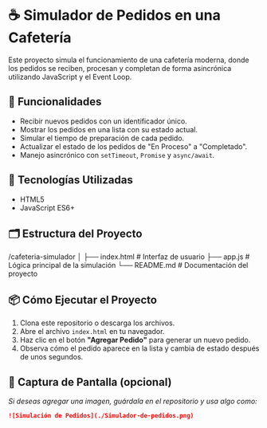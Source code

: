 # ☕ Simulador de Pedidos en una Cafetería

Este proyecto simula el funcionamiento de una cafetería moderna, donde los pedidos se reciben, procesan y completan de forma asincrónica utilizando JavaScript y el Event Loop.

## 🧩 Funcionalidades

- Recibir nuevos pedidos con un identificador único.
- Mostrar los pedidos en una lista con su estado actual.
- Simular el tiempo de preparación de cada pedido.
- Actualizar el estado de los pedidos de "En Proceso" a "Completado".
- Manejo asincrónico con `setTimeout`, `Promise` y `async/await`.

## 🚀 Tecnologías Utilizadas

- HTML5
- JavaScript ES6+

## 🗂 Estructura del Proyecto
/cafeteria-simulador
│
├── index.html # Interfaz de usuario
├── app.js # Lógica principal de la simulación
└── README.md # Documentación del proyecto
## 📦 Cómo Ejecutar el Proyecto

1. Clona este repositorio o descarga los archivos.
2. Abre el archivo `index.html` en tu navegador.
3. Haz clic en el botón **"Agregar Pedido"** para generar un nuevo pedido.
4. Observa cómo el pedido aparece en la lista y cambia de estado después de unos segundos.

## 📸 Captura de Pantalla (opcional)

_Si deseas agregar una imagen, guárdala en el repositorio y usa algo como:_

```md
![Simulación de Pedidos](./Simulador-de-pedidos.png)